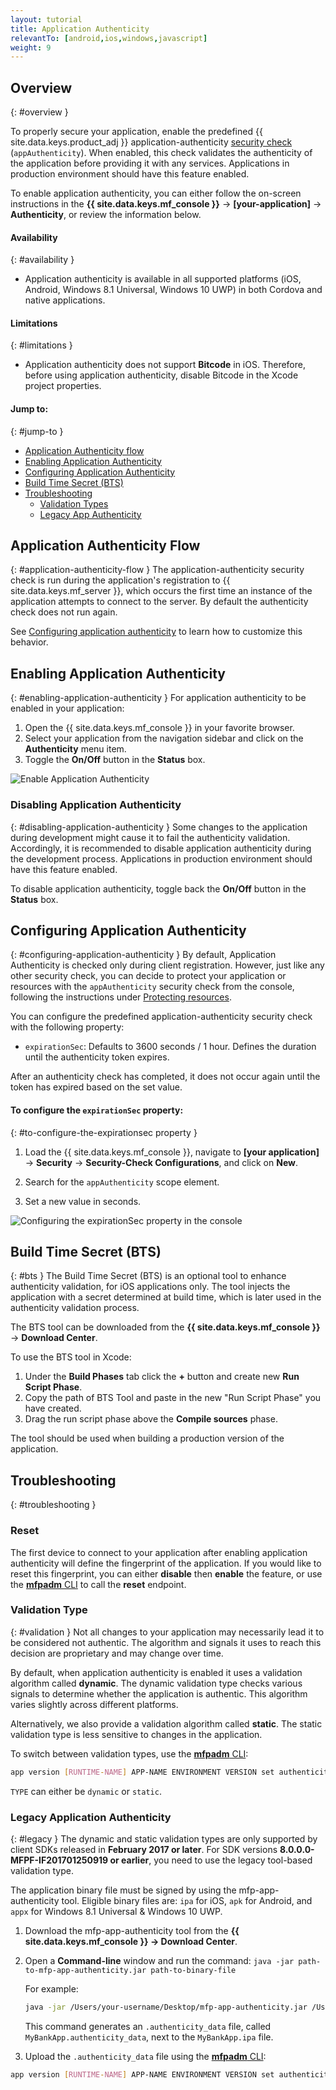 ```yaml
---
layout: tutorial
title: Application Authenticity
relevantTo: [android,ios,windows,javascript]
weight: 9
---
```

<!-- NLS_CHARSET=UTF-8 -->
## Overview
{: #overview }

To properly secure your application, enable the predefined {{ site.data.keys.product_adj }} application-authenticity [security check](../#security-check) (`appAuthenticity`). When enabled, this check validates the authenticity of the application before providing it with any services. Applications in production environment should have this feature enabled.

To enable application authenticity, you can either follow the on-screen instructions in the **{{ site.data.keys.mf_console }}** → **[your-application]** → **Authenticity**, or review the information below.

#### Availability
{: #availability }
* Application authenticity is available in all supported platforms (iOS, Android, Windows 8.1 Universal, Windows 10 UWP) in both Cordova and native applications.

#### Limitations
{: #limitations }
* Application authenticity does not support **Bitcode** in iOS. Therefore, before using application authenticity, disable Bitcode in the Xcode project properties.

#### Jump to:
{: #jump-to }
- [Application Authenticity flow](#application-authenticity-flow)
- [Enabling Application Authenticity](#enabling-application-authenticity)
- [Configuring Application Authenticity](#configuring-application-authenticity)
- [Build Time Secret (BTS)](#bts)
- [Troubleshooting](#troubleshooting)
  - [Validation Types](#validation)
  - [Legacy App Authenticity](#legacy)

## Application Authenticity Flow
{: #application-authenticity-flow }
The application-authenticity security check is run during the application's registration to {{ site.data.keys.mf_server }}, which occurs the first time an instance of the application attempts to connect to the server. By default the authenticity check does not run again.

See [Configuring application authenticity](#configuring-application-authenticity) to learn how to customize this behavior.

## Enabling Application Authenticity
{: #enabling-application-authenticity }
For application authenticity to be enabled in your application:

1. Open the {{ site.data.keys.mf_console }} in your favorite browser.
2. Select your application from the navigation sidebar and click on the **Authenticity** menu item.
3. Toggle the **On/Off** button in the **Status** box.

![Enable Application Authenticity](enable_application_authenticity.png)

### Disabling Application Authenticity
{: #disabling-application-authenticity }
Some changes to the application during development might cause it to fail the authenticity validation. Accordingly, it is recommended to disable application authenticity during the development process. Applications in production environment should have this feature enabled.

To disable application authenticity, toggle back the **On/Off** button in the **Status** box.

## Configuring Application Authenticity
{: #configuring-application-authenticity }
By default, Application Authenticity is checked only during client registration. However, just like any other security check, you can decide to protect your application or resources with the `appAuthenticity` security check from the console, following the instructions under [Protecting resources](../#protecting-resources).

You can configure the predefined application-authenticity security check with the following property:

- `expirationSec`: Defaults to 3600 seconds / 1 hour. Defines the duration until the authenticity token expires.

After an authenticity check has completed, it does not occur again until the token has expired based on the set value.

#### To configure the `expirationSec` property:
{: #to-configure-the-expirationsec property }
1. Load the {{ site.data.keys.mf_console }}, navigate to **[your application]** → **Security** → **Security-Check Configurations**, and click on **New**.

2. Search for the `appAuthenticity` scope element.

3. Set a new value in seconds.

![Configuring the expirationSec property in the console](configuring_expirationSec.png)

## Build Time Secret (BTS)
{: #bts }
The Build Time Secret (BTS) is an optional tool to enhance authenticity validation, for iOS applications only. The tool injects the application with a secret determined at build time, which is later used in the authenticity validation process.

The BTS tool can be downloaded from the **{{ site.data.keys.mf_console }}** → **Download Center**.

To use the BTS tool in Xcode:
1. Under the **Build Phases** tab click the **+** button and create new **Run Script Phase**.
2. Copy the path of BTS Tool and paste in the new "Run Script Phase" you have created.
3. Drag the run script phase above the **Compile sources** phase.

The tool should  be used when building a production version of the application.

## Troubleshooting
{: #troubleshooting }

### Reset
The first device to connect to your application after enabling application authenticity will define the fingerprint of the application. If you would like to reset this fingerprint, you can either **disable** then **enable** the feature, or use the [**mfpadm** CLI](../../administering-apps/using-cli/) to call the **reset** endpoint.

### Validation Type
{: #validation }
Not all changes to your application may necessarily lead it to be considered not authentic. The algorithm and signals it uses to reach this decision are proprietary and may change over time.

By default, when application authenticity is enabled it uses a validation algorithm called **dynamic**. The dynamic validation type checks various signals to determine whether the application is authentic. This algorithm varies slightly across different platforms.

Alternatively, we also provide a validation algorithm called **static**. The static validation type is less sensitive to changes in the application.

To switch between validation types, use the [**mfpadm** CLI](../../administering-apps/using-cli/):

```bash
app version [RUNTIME-NAME] APP-NAME ENVIRONMENT VERSION set authenticity-validation TYPE
```
`TYPE` can either be `dynamic` or `static`.

### Legacy Application Authenticity
{: #legacy }
The dynamic and static validation types are only supported by client SDKs released in **February 2017 or later**. For SDK versions **8.0.0.0-MFPF-IF201701250919 or earlier**, you need to use the legacy tool-based validation type.

The application binary file must be signed by using the mfp-app-authenticity tool. Eligible binary files are: `ipa` for iOS, `apk` for Android, and `appx` for Windows 8.1 Universal &amp; Windows 10 UWP.

1. Download the mfp-app-authenticity tool from the **{{ site.data.keys.mf_console }} → Download Center**.
2. Open a **Command-line** window and run the command: `java -jar path-to-mfp-app-authenticity.jar path-to-binary-file`

   For example:

   ```bash
   java -jar /Users/your-username/Desktop/mfp-app-authenticity.jar /Users/your-username/Desktop/MyBankApp.ipa
   ```

   This command generates an `.authenticity_data` file, called `MyBankApp.authenticity_data`, next to the `MyBankApp.ipa` file.
3. Upload the `.authenticity_data` file using the [**mfpadm** CLI](../../administering-apps/using-cli/):
  ```bash
  app version [RUNTIME-NAME] APP-NAME ENVIRONMENT VERSION set authenticity-data FILE
  ```
